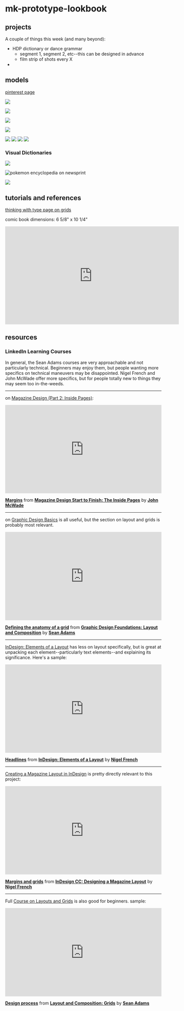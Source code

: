 # mk-prototype-lookbook


## projects

A couple of things this week (and many beyond):
* HDP dictionary or dance grammar
    * segment 1, segment 2, etc--this can be designed in advance
    * film strip of shots every X
* 

## models

[pinterest page](https://www.pinterest.com/learninglabpins/project-lookbooks/)

![](https://i.pinimg.com/564x/e4/e5/01/e4e50110319b1fc6cc4c50eb9a60691e.jpg)

![](https://i.pinimg.com/originals/e9/0a/d9/e90ad96f082058fb92cda76c95fc7c9a.jpg)

![](https://designshack.net/wp-content/uploads/Clean-Design-Lookbook-Template.jpg)

![](https://i.pinimg.com/564x/58/cf/cd/58cfcdca51044ce6fa8f0bffcae7322f.jpg)

![](https://i.pinimg.com/564x/10/21/ed/1021ed4c136d17cbe534994b3d6546f8.jpg)
![](https://i.pinimg.com/564x/f4/d8/59/f4d85923177b0c62fe1360600cd302c7.jpg)
![](https://daniellesdooodles.files.wordpress.com/2012/10/layoutexamples8.jpg?w=584&h=814)
![](https://i.pinimg.com/564x/c1/03/c0/c103c0db1ec768c6724a1856bfbea7f9.jpg)

### Visual Dictionaries

![](https://upload.wikimedia.org/wikipedia/commons/thumb/5/5f/MET_DP148183.jpg/811px-MET_DP148183.jpg)

![pokemon encyclopedia on newsprint](https://di2ponv0v5otw.cloudfront.net/posts/2020/03/05/5e6157131528123b8fb9b64e/m_5e6157256a7fba5b1c2bf9e2.jpg)

![](https://www.google.com/url?sa=i&url=http%3A%2F%2Fwww.modachicago.org%2Fblog%2F2021%2F3%2F8%2Fpokmon-celebrating-25-years-with-fashion&psig=AOvVaw16sxyyPkBYzq_ld_gIr9o_&ust=1645833503833000&source=images&cd=vfe&ved=0CAkQjRxqFwoTCOD7zpXGmfYCFQAAAAAdAAAAABAE)


## tutorials and references

[thinking with type page on grids](http://thinkingwithtype.com/grid/)



comic book dimensions: 6 5/8" x 10 1/4"

<iframe width="560" height="315" src="https://www.youtube.com/embed/gETRi346Nmk" title="YouTube video player" frameborder="0" allow="accelerometer; autoplay; clipboard-write; encrypted-media; gyroscope; picture-in-picture" allowfullscreen></iframe>


## resources
 
### LinkedIn Learning Courses

In general, the Sean Adams courses are very approachable and not particularly technical. Beginners may enjoy them, but people wanting more specifics on technical maneuvers may be disappointed. Nigel French and John McWade offer more specifics, but for people totally new to things they may seem too in-the-weeds.

---
on [Magazine Design (Part 2: Inside Pages)](https://www.linkedin.com/learning/magazine-design-start-to-finish-the-inside-pages/design-effective-magazine-inside-pages?autoAdvance=true&autoSkip=false&autoplay=true&resume=true&u=2194065):

<div style="position:relative;height:0;padding-bottom:56.25%"><iframe width="640" height="360" src="https://www.linkedin.com/learning/embed/magazine-design-start-to-finish-the-inside-pages/margins?autoplay=false&claim=AQEWXm4sTAjzxQAAAX8r4tR8N0npzzyS_JMw8LXU1es0J8AP-NBG61oi8dpZq4VTpMWZy-C2bj4mepjC_CvtY7AcyMxfve7dhUQ5rEin9thRuEufhJI1b2QLUx2XE5owJaJVZDwEaS5I5uKtIeqHsroJ0wnQxUzI3ustetrAoX2Mw-QhPjTKZwsdfCzNXchDHcVQxu_ZleDyYYwuCG6J0964u-8vBQ98jbkyryNN8wTjlHtBmF32Jm9qsz0wBfZhPZmzF_xRYXtcINJkOM5Ts9lAfXYvZ7jKEKrSkkoIT0l2LvPYtFtPjziEk6hEwWjV_8nGbb9fqixrOQl3mNMmjaDgMV6iWxR6ldACW18mMXj3OC5jj1nLrrrO-fAONzIv6CfSGnfOeQjhxKd4_mSKJNJLrWlu4WzNsx091E6Dp6KnN_JCUSnhB0Mlm58-LfvK62PBnkSSInVqQ-InMrUCJbJljlrVj_srgahW76hsKf0PDVIKu985t85neQBOCf0u7PZzHnQl6FekLzqkPqCnTm2eqxoZocWDisgkmglXZ2NUQjMz7FCldECRTsRIQpMXl2wR4mlU3HmKF1frz1j-x1DIpwkX-PgnzIXsXXnW9ETbm6ba2i5gl4rEtbU-GE-kIVKBzl7NXDjmObEXIKqAEhzYNXhQYzbL7wkGOTyEzNjGYDwNMP-R0jNTO_uFdtoUAbOssJlgvw2gUvXYfq5n3f0hreFazcrXYSdd2esJ3tDrDpPl&lipi=urn%3Ali%3Apage%3Ad_learning_content%3B7RyVfy%2BZTpqMta36s5AwyQ%3D%3D&licu" mozallowfullscreen="true" webkitallowfullscreen="true" allowfullscreen="true" frameborder="0" style="position:absolute;width:100%;height:100%;left:0"></iframe></div><p><strong><a href="https://www.linkedin.com/learning/magazine-design-start-to-finish-the-inside-pages/margins?trk=embed_lil">Margins</a></strong> from <strong><a href="https://www.linkedin.com/learning/magazine-design-start-to-finish-the-inside-pages?trk=embed_lil">Magazine Design Start to Finish: The Inside Pages</a></strong> by <strong><a href="https://www.linkedin.com/learning/instructors/john-mcwade?trk=embed_lil">John McWade</a></strong></p>

---
on [Graphic Design Basics](https://www.linkedin.com/learning/graphic-design-foundations-layout-and-composition/defining-the-anatomy-of-a-grid?autoAdvance=true&autoSkip=false&autoplay=true&resume=true&u=2194065) is all useful, but the section on layout and grids is probably most relevant.

<div style="position:relative;height:0;padding-bottom:56.25%"><iframe width="640" height="360" src="https://www.linkedin.com/learning/embed/graphic-design-foundations-layout-and-composition/defining-the-anatomy-of-a-grid?autoplay=false&claim=AQEvQesymurSWQAAAX8r5Ryq2Yh1GeksbnVTOLkKzPV2f2TnPBcGeQaWYphs_rzb_dgcqweGo1LDOI74iYrk1sIDTVPLfQr9EV0KEvv5EnNDjouKfRQGheomGJFC9UkdR-ICBeYADRN2uZZFlUCp18FX6nJc5P5hWYU7HLN6QNFGO6CX2cYvk1HuuJ0xmV3lt63Wf6V_t69N_p4br22p43I0HaRwyaK2EtxZU58U_2h-t19gWQtJmqs8xhoUKhfYBc9sw4ckb1zSRX-Z2_MiIFNEDVdQv8qWcJcc6ApSqXAnvVGi5aITyS9Hc8iP_rB_Bv4DiznDdwRg3agd5Uy0afS6V74LqI8FN-dpu7rwcMgOXcviwUmGUlLehrxaMWtv95LhfVWG8L70NDjeWq_8f8bO_PiHST7C_TkhHX6KnsDKYze8aD9brHOSw17nT-zuEl3hQwRui0uRIG4vHffUq6THQ8pLzzmsjleZXWbs1AER6Xcib46aL7tYaSSLJ6WdpYgL8gqdRucMxvrbx1R8H6_1FSxbzU4YJhNAZNXa3atWDD_r5q_RNBjL80QRJU29A3WGlEqGtJmWK_7zi_m07ud6V_HGzyb6Kf96GErnJ2QjWZijTcrM6k4xSsU7-71_aPm2lZB0ILQGrBwMDYFAuVzFELACDxwh9TjbPOi2rDwiF0X5OWHOtjSsJPfvjwov4uGfhIy6G2ZFnRmg6NS6MtvN58mNVAw-UQJEFYILqoIAwhSpfHo&lipi=urn%3Ali%3Apage%3Ad_learning_content%3BGlnJVn0%2BRQe0tETVUamzsQ%3D%3D&licu" mozallowfullscreen="true" webkitallowfullscreen="true" allowfullscreen="true" frameborder="0" style="position:absolute;width:100%;height:100%;left:0"></iframe></div><p><strong><a href="https://www.linkedin.com/learning/graphic-design-foundations-layout-and-composition/defining-the-anatomy-of-a-grid?trk=embed_lil">Defining the anatomy of a grid</a></strong> from <strong><a href="https://www.linkedin.com/learning/graphic-design-foundations-layout-and-composition?trk=embed_lil">Graphic Design Foundations: Layout and Composition</a></strong> by <strong><a href="https://www.linkedin.com/learning/instructors/sean-adams?trk=embed_lil">Sean Adams</a></strong></p>

---
[InDesign: Elements of a Layout](https://www.linkedin.com/learning/indesign-elements-of-a-layout/welcome?autoAdvance=true&autoSkip=false&autoplay=true&resume=true&u=2194065) has less on layout specifically, but is great at unpacking each element--particularly text elements--and explaining its significance. Here's a sample:

<div style="position:relative;height:0;padding-bottom:56.25%"><iframe width="640" height="360" src="https://www.linkedin.com/learning/embed/indesign-elements-of-a-layout/headlines?autoplay=false&claim=AQE0k47JHbbA9AAAAX8r55lfqhBJvsp_NbA8jkfXH4r744gJJbNFof47TDMvwD9wryp_baKKggx3TMf4tO_uxHsdDr8N0XjlCth-Pq1OttyKXP1SuG9yY2CbbLOGsDH2Tprz4dk2a3lROIGinoz1bQjwdpf0R7U_qaY13yEK6tBFO9BmXcRXCsN0TZHhzdkwJd1vWYH40aeJx1Y32lCKp1FL1k361O9phixU6DxckIjztX3A0ZkXPKoevwZAS2am_C8boCzXSp3ja4Ot2qZQApa_UsTcb4v8b79TcscGVkKmhSzQS8j5EG6RfzUMzLlGtb5bBRKeUFspQWad0-AWOaWZ1MDmjINa8Q_vMrqnVGkNmg3HbaTohephjT2FSY647MaBTYqZsRXZ8PAVLTPPirQTp7-dM8-nFgveXb3OZUYtG7h_xHGBnS7L4rVEqinhXZRKOEZR4E_tNPs9C7beXvacOL4tryyJl8LBIkuL8JboWYdHLpPKLuRiBQT2OVpvnbnilSHel2gW8Nf3RwodUGDSyUiFYAgOIuge6bNZHmZl_QB8VVDNnSWuZL716w_LYVaAZeSCi4VpAg68uMH9yCDHPPMJUi68CWIPs6jy98M4afswvHyMQEBqELgpMD_YGcjRJwIo5_sDIHRUluq5CPOrEZ_2WSZlcYGU6hsdS88zFps6lnt2nKGXUtLm2uSgW4bqvV-IOaiwXJ4WXD0uPaJmp-Y9vAshq7qbPtW8dra_3A&lipi=urn%3Ali%3Apage%3Ad_learning_content%3BaNxmnOlyT8SADH%2FLMVFh%2Bg%3D%3D&licu" mozallowfullscreen="true" webkitallowfullscreen="true" allowfullscreen="true" frameborder="0" style="position:absolute;width:100%;height:100%;left:0"></iframe></div><p><strong><a href="https://www.linkedin.com/learning/indesign-elements-of-a-layout/headlines?trk=embed_lil">Headlines</a></strong> from <strong><a href="https://www.linkedin.com/learning/indesign-elements-of-a-layout?trk=embed_lil">InDesign: Elements of a Layout</a></strong> by <strong><a href="https://www.linkedin.com/learning/instructors/nigel-french?trk=embed_lil">Nigel French</a></strong></p>

---
[Creating a Magazine Layout in InDesign](https://www.linkedin.com/learning/indesign-cc-designing-a-magazine-layout/welcome?autoAdvance=true&autoSkip=false&autoplay=true&resume=true&u=2194065) is pretty directly relevant to this project:
<div style="position:relative;height:0;padding-bottom:56.25%"><iframe width="640" height="360" src="https://www.linkedin.com/learning/embed/indesign-cc-designing-a-magazine-layout/margins-and-grids?autoplay=false&claim=AQGUIYKLqdFhgwAAAX8r4TTtJw_BJ8ffBcGEFt427jNfN2eiGKVAqd6nitblylgmrmomab6a13okiWLsvItmj6SWbTvfvKo26cQU6lnjp5CkMNlYzy2gO1w8tZlNlZ4iCdsDulAKrdrkjV-9MtDDe2mtwH_vDL_DN-pqNiNVcsuwCrxAobmPZrs_dP2A2_l8hZz4gLU8R-5s3SIbGGgVTNksIshI0ooQ8b1gGfyjwhrwpE6JK9mgYxJX1P-WIPHUyB_iONI6LwalmmqmpKflGTBJqJ4lPUn5ti3J0bhk0xYuXS55MSBbf1U1yIYKtjv7-b7azcUHS3h9vIkkrmOKWVz4PBxOqnGX8gKI4oH-IAjQRvgOsfiwH83-Ufp-uPM98XGcXs8vCxr_5ry3Hdcq6gv75e_DnaCFEI2jWXjztqQd5bSL4jcgnkllrFr_TFg92aTtriktrf1m12TTETC22Gj2ZXrzw9u--yGRPdVO3abnB0AGlRBWEDbBv6C5n-2-LX7rvFF-nrLto8J34MLCXr9Vtgo6v7K5gFXJpc_QDIi1VggC6L-nLQJHwuj8c3YlwZ3guedn6UMgN0k2lIUgAupERgQAahbdjY1s1NCukSobDhpczOEzz3mh7gjUiJa0jmmsTMkvOAkSeEWxEB1-BbmiNvRMzWcUJDCm3IUe-uXmIZ5U9un629ShJ9GCuXogULxb3JWLuXnM9awSrpvQ-nYR4BOew35eimlan2q08TFrqQ&lipi=urn%3Ali%3Apage%3Ad_learning_content%3BH9UvYPSuRGSxc2phC%2BQrqQ%3D%3D&licu" mozallowfullscreen="true" webkitallowfullscreen="true" allowfullscreen="true" frameborder="0" style="position:absolute;width:100%;height:100%;left:0"></iframe></div><p><strong><a href="https://www.linkedin.com/learning/indesign-cc-designing-a-magazine-layout/margins-and-grids?trk=embed_lil">Margins and grids</a></strong> from <strong><a href="https://www.linkedin.com/learning/indesign-cc-designing-a-magazine-layout?trk=embed_lil">InDesign CC: Designing a Magazine Layout</a></strong> by <strong><a href="https://www.linkedin.com/learning/instructors/nigel-french?trk=embed_lil">Nigel French</a></strong></p>

---
Full [Course on Layouts and Grids](https://www.linkedin.com/learning/layout-and-composition-grids/welcome?autoAdvance=true&autoSkip=false&autoplay=true&resume=false&u=2194065) is also good for beginners.
sample:
<div style="position:relative;height:0;padding-bottom:56.25%"><iframe width="640" height="360" src="https://www.linkedin.com/learning/embed/layout-and-composition-grids/design-process?autoplay=false&claim=AQEpZG2thqBOeAAAAX8r6KHbQAlIwjzTiW4Fk5hmQ79mz4N0NddSS7dRUO_N01HynQQvf3uNfMUtaIkknFybWUzVDzew_gCUeRJ-xLvtuJiPnHJcVjySo0xsVyA0WHNDmhM2r6Rm6KQTD_7zeDB7l3pbtmk8LYdQcMs6YI0T2-vtV5sJO_2z5D-jftULBAVK9-dh7eOc0_0GQfDBa4jNLROZNI6F0amyqe535A2y6meczoXAA8wtCj-BB2WMhqB-kDHEDcylVLXHk84wf2JvtPjPB_3PCoWtG8v6vo5Zu-rw4J-r0YiMWyDr0H8JaYooyVbIEQnxjO_Dzmqb_0FFElsxqS4Ju3Ik9e1NGNFjBKKyzkAqtTVysZIlfuKgpcRgc89OmyxQlc9NKCLzcMOT_V2OqSu0eV0O7kNSoarDbLrlwhBuDwZ5ijSBtC6p8YuLSd8ifyWlwiD3sqKM7marwumVywJvkWGmL8ON14QuoZ-jQj2PaqI520U2Wbtsd8b8aXO1IiPce-KqBnmBtuuiV0N1f4of6lwLx6ZekMtAL1xPQS7INLrPh-rOZEOw6Ghu1dajy4eLGzt3gH9siXnSZSiZjui-nCKT_KNVj2-c2gKg6X-8Ahma55IFv8PFqE915dvYYgIt-gsNM5YvDWwmDM2AjxUiBNkEys4qPuFd5Za7DdAICiuSSg8YkpD1qhskjkJ_O0bKdf-2ztgSkYYo2cTcVC_hLJtWM9n_z1zpPSub8A&lipi=urn%3Ali%3Apage%3Ad_learning_content%3BV7JWHhQVS4C3N9cScCttDQ%3D%3D&licu" mozallowfullscreen="true" webkitallowfullscreen="true" allowfullscreen="true" frameborder="0" style="position:absolute;width:100%;height:100%;left:0"></iframe></div><p><strong><a href="https://www.linkedin.com/learning/layout-and-composition-grids/design-process?trk=embed_lil">Design process</a></strong> from <strong><a href="https://www.linkedin.com/learning/layout-and-composition-grids?trk=embed_lil">Layout and Composition: Grids</a></strong> by <strong><a href="https://www.linkedin.com/learning/instructors/sean-adams?trk=embed_lil">Sean Adams</a></strong></p>





